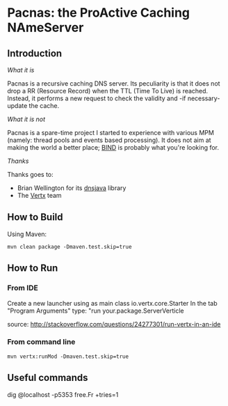 # Pacnas: the ProActive Caching NAmeServer

## Introduction 

*What it is*

Pacnas is a recursive caching DNS server. Its peculiarity is that it does not drop a RR (Resource Record) when the TTL (Time To Live) is reached. Instead, it performs a new request to check the validity and -if necessary- update the cache.  

*What it is not*

Pacnas is a spare-time project I started to experience with various MPM (namely: thread pools and events based processing). It does not aim at making the world a better place; [BIND](https://www.isc.org/downloads/bind/) is probably what you're looking for.

*Thanks*

Thanks goes to:
* Brian Wellington for its [dnsjava](http://www.xbill.org/dnsjava/) library
* The [Vertx](http://vertx.io/) team 

## How to Build

Using Maven:

```
mvn clean package -Dmaven.test.skip=true
```

## How to Run 


### From IDE

Create a new launcher using as main class io.vertx.core.Starter
In the tab "Program Arguments" type: "run your.package.ServerVerticle

source: http://stackoverflow.com/questions/24277301/run-vertx-in-an-ide

### From command line

```
mvn vertx:runMod -Dmaven.test.skip=true
```

## Useful commands

dig @localhost -p5353 free.Fr +tries=1